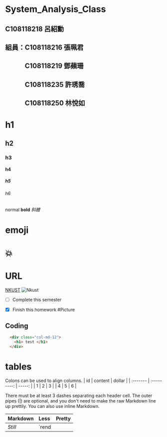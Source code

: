 # System_Analysis_Class

## C108118218 呂紹勳

## 組員：C108118216  張珮君
## 　　　C108118219 鄧蘋珊
## 　　　C108118235 許琇喬
## 　　　C108118250 林悅如

# h1

## h2

### h3

#### h4

##### h5

###### h6


normal
**bold**
*斜體*
# emoji
# 💥

# URL
[NKUST](https://www.nkust.edu.tw/)
![Nkust](https://www.nkust.edu.tw/var/file/0/1000/img/513/182513897.png "NKUST")

- [ ] Complete this semester
- [X] Finish this homework
#Picture


## Coding

```html
  <div class="col-md-12">
    <h1> test </h1>
  </div>
```
# tables

Colons can be used to align columns.
|  id  |      content      |  dollar  |
| :------- |  :---------:  | -----: |
| 1 | 2 | 3 |
| 4 | 5 | 6 |

There must be at least 3 dashes separating each header cell.
The outer pipes (|) are optional, and you don't need to make the raw Markdown line up prettily. You can also use inline Markdown.

| Markdown | Less | Pretty |
| :------- | :--- | :----- |
| *Still* | `rend
